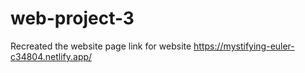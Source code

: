 # web-project-3
Recreated the website page
link for website
https://mystifying-euler-c34804.netlify.app/

